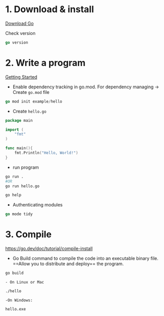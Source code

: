 # 1. Download & install

[Download Go](https://go.dev/doc/install)

Check version
```go
go version
```

# 2. Write a program

[Getting Started](https://go.dev/doc/tutorial/getting-started)

- Enable dependency tracking in go.mod. For dependency managing
  -> Create `go.mod` file
```go
go mod init example/hello
```

- Create `hello.go`
```go
package main

import (
	"fmt"
)

func main(){
	fmt.Println("Hello, World!")
}
```

- run program
```bash
go run .
#OR
go run hello.go
```

```bash
go help
```

- Authenticating modules
```go
go mode tidy
```

# 3. Compile
https://go.dev/doc/tutorial/compile-install

- Go Build command to compile the code into an executable binary file. ==Allow you to distribute and deploy== the program.
```bash
go build
```

	- On Linux or Mac
``` bash
./hello
```

	-On Windows:
```bash
hello.exe
```



